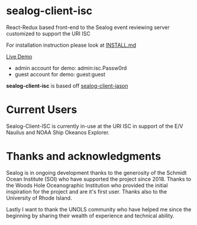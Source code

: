 # sealog-client-isc
React-Redux based front-end to the Sealog event reviewing server customized to support the URI ISC

For installation instruction please look at [INSTALL.md](./INSTALL.md)

[Live Demo](https://sealog-isc-test.oceandatarat.org)

- admin account for demo: admin:isc.Passw0rd
- guest account for demo: guest:guest

**sealog-client-isc** is based off [sealog-client-jason](https://github.com/webbpinner/sealog-client-jason)

# Current Users
Sealog-Client-ISC is currently in-use at the URI ISC in support of the E/V Nauilus and NOAA Ship Okeanos Explorer.

# Thanks and acknowledgments
Sealog is in ongoing development thanks to the generosity of the Schmidt Ocean Institute (SOI) who have supported the project since 2018. Thanks to the Woods Hole Oceanographic Institution who provided the initial inspiration for the project and are it's first user. Thanks also to the University of Rhode Island.

Lastly I want to thank the UNOLS community who have helped me since the beginning by sharing their wealth of experience and technical ability.
